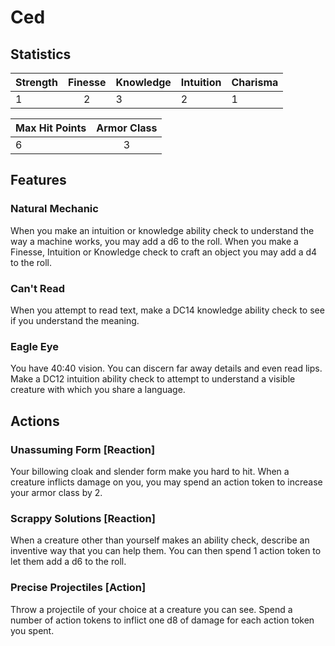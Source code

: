 # Ced

## Statistics

| Strength | Finesse | Knowledge | Intuition | Charisma |
| :------- | :-----: | --------- | --------- | -------- |
| 1        |    2    | 3         | 2         | 1        |

| Max Hit Points | Armor Class |
| :------------- | :---------: |
| 6              |      3      |

## Features

### Natural Mechanic
When you make an intuition or knowledge ability check to understand the way a machine works, you may add a d6 to the roll. When you make a Finesse, Intuition or Knowledge check to craft an object you may add a d4 to the roll.
### Can't Read
When you attempt to read text, make a DC14 knowledge ability check to see if you understand the meaning.
### Eagle Eye
You have 40:40 vision. You can discern far away details and even read lips. Make a DC12 intuition ability check to attempt to understand a visible creature with which you share a language. 

## Actions

### Unassuming Form [Reaction]
Your billowing cloak and slender form make you hard to hit. When a creature inflicts damage on you, you may spend an action token to increase your armor class by 2.
### Scrappy Solutions [Reaction]
When a creature other than yourself makes an ability check, describe an inventive way that you can help them. You can then spend 1 action token to let them add a d6 to the roll. 
### Precise Projectiles [Action]
Throw a projectile of your choice at a creature you can see. Spend a number of action tokens to inflict one d8 of damage for each action token you spent.
